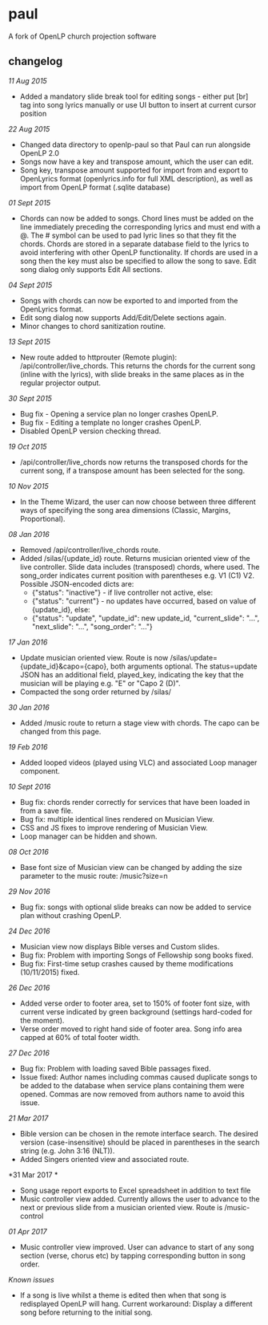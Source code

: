 # paul
A fork of OpenLP church projection software

## changelog
*11 Aug 2015*
* Added a mandatory slide break tool for editing songs - either put [br] tag into song lyrics manually or use UI button to insert at current cursor position

*22 Aug 2015*
* Changed data directory to openlp-paul so that Paul can run alongside OpenLP 2.0
* Songs now have a key and transpose amount, which the user can edit.
* Song key, transpose amount supported for import from and export to OpenLyrics format (openlyrics.info for full XML description), as well as import from OpenLP format (.sqlite database)

*01 Sept 2015*
* Chords can now be added to songs.  Chord lines must be added on the line immediately preceding the corresponding lyrics and must end with a @.  The # symbol can be used to pad lyric lines so that they fit the chords.  Chords are stored in a separate database field to the lyrics to avoid interfering with other OpenLP functionality.  If chords are used in a song then the key must also be specified to allow the song to save.  Edit song dialog only supports Edit All sections.

*04 Sept 2015*
* Songs with chords can now be exported to and imported from the OpenLyrics format.
* Edit song dialog now supports Add/Edit/Delete sections again.
* Minor changes to chord sanitization routine.

*13 Sept 2015*
* New route added to httprouter (Remote plugin): /api/controller/live_chords.  This returns the chords for the current song (inline with the lyrics), with slide breaks in the same places as in the regular projector output.

*30 Sept 2015*
* Bug fix - Opening a service plan no longer crashes OpenLP.
* Bug fix - Editing a template no longer crashes OpenLP.
* Disabled OpenLP version checking thread.

*19 Oct 2015*
* /api/controller/live_chords now returns the transposed chords for the current song, if a transpose amount has been selected for the song.

*10 Nov 2015*
* In the Theme Wizard, the user can now choose between three different ways of specifying the song area dimensions (Classic, Margins, Proportional).

*08 Jan 2016*
* Removed /api/controller/live_chords route.
* Added /silas/{update_id} route.  Returns musician oriented view of the live controller.  Slide data includes (transposed) chords, where used.  The song_order indicates current position with parentheses e.g. V1 (C1) V2.  Possible JSON-encoded dicts are:
  * {"status": "inactive"} - if live controller not active, else:
  * {"status": "current"} - no updates have occurred, based on value of {update_id}, else:
  * {"status": "update", "update_id": new update_id, "current_slide": "...", "next_slide": "...", "song_order": "..."}

*17 Jan 2016*
* Update musician oriented view.  Route is now /silas/update={update_id}&capo={capo}, both arguments optional.  The status=update JSON has an additional field, played_key, indicating the key that the musician will be playing e.g. "E" or "Capo 2 (D)".
* Compacted the song order returned by /silas/

*30 Jan 2016*
* Added /music route to return a stage view with chords.  The capo can be changed from this page.

*19 Feb 2016*
* Added looped videos (played using VLC) and associated Loop manager component.

*10 Sept 2016*
* Bug fix: chords render correctly for services that have been loaded in from a save file.
* Bug fix: multiple identical lines rendered on Musician View.
* CSS and JS fixes to improve rendering of Musician View.
* Loop manager can be hidden and shown.

*08 Oct 2016*
* Base font size of Musician view can be changed by adding the size parameter to the music route: /music?size=n

*29 Nov 2016*
* Bug fix: songs with optional slide breaks can now be added to service plan without crashing OpenLP.

*24 Dec 2016*
* Musician view now displays Bible verses and Custom slides.
* Bug fix: Problem with importing Songs of Fellowship song books fixed.
* Bug fix: First-time setup crashes caused by theme modifications (10/11/2015) fixed.

*26 Dec 2016*
* Added verse order to footer area, set to 150% of footer font size, with current verse indicated by green background (settings hard-coded for the moment).
* Verse order moved to right hand side of footer area.  Song info area capped at 60% of total footer width.

*27 Dec 2016*
* Bug fix: Problem with loading saved Bible passages fixed.
* Issue fixed: Author names including commas caused duplicate songs to be added to the database when service plans containing them were opened.  Commas are now removed from authors name to avoid this issue.

*21 Mar 2017*
* Bible version can be chosen in the remote interface search.  The desired version (case-insensitive) should be placed in parentheses in the search string (e.g. John 3:16 (NLT)).
* Added Singers oriented view and associated route.

*31 Mar 2017 *
* Song usage report exports to Excel spreadsheet in addition to text file
* Music controller view added.  Currently allows the user to advance to the next or previous slide from a musician oriented view.  Route is /music-control

*01 Apr 2017*
* Music controller view improved. User can advance to start of any song section (verse, chorus etc) by tapping corresponding button in song order.

*Known issues*
* If a song is live whilst a theme is edited then when that song is redisplayed OpenLP will hang.  Current workaround:  Display a different song before returning to the initial song.
